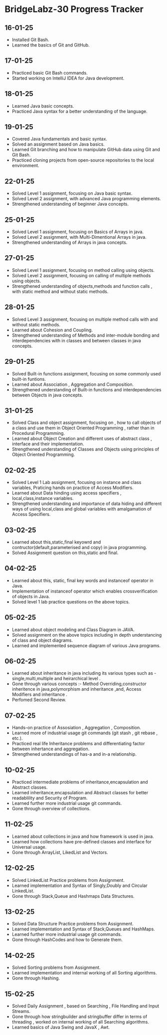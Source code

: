 # BridgeLabz-30 Progress Tracker

## **16-01-25**
- Installed Git Bash.
- Learned the basics of Git and GitHub.

## **17-01-25**
- Practiced basic Git Bash commands.
- Started working on IntelliJ IDEA for Java development.

## **18-01-25**
- Learned Java basic concepts.
- Practiced Java syntax for a better understanding of the language.

## **19-01-25**
- Covered Java fundamentals and basic syntax.
- Solved an assignment based on Java basics.
- Learned Git branching and how to manipulate GitHub data using Git and Git Bash.
- Practiced cloning projects from open-source repositories to the local environment.

## **22-01-25**
- Solved Level 1 assignment, focusing on Java basic syntax.
- Solved Level 2 assignment, with advanced Java programming elements.
- Strengthened understanding of beginner Java concepts.

## **25-01-25**
- Solved Level 1 assignment, focusing on Basics of Arrays in java.
- Solved Level 2 assignment, with Multi-Dimentional Arrays in java.
- Strengthened understanding of Arrays in java concepts.

## **27-01-25**
- Solved Level 1 assignment, focusing on method calling using objects.
- Solved Level 2 assignment, focusing on calling of multiple methods using objects.
- Strengthened understanding of objects,methods and function calls , with static method and without static methods.

## **28-01-25**
- Solved Level 3 assignment, focusing on multiple method calls with and without static methods.
- Learned about Cohesion and Coupling.
- Strengthened understanding of Methods and inter-module bonding and interdependencies with in classes and between classes in java concepts.

## **29-01-25**
- Solved Built-in functions assignment, focusing on some commonly used  built-in funtions.
- Learned about Association , Aggregation and Composition.
- Strengthened understanding of Built-in functions and interdependencies between Objects in java concepts.

## **31-01-25**
- Solved Class and object assignment, focusing on , how to call objects of a class and use them in Object Oriented Programming , rather than in Procedural Programming.
- Learned about Object Creation and different uses of abstract class , interface and their implementation.
- Strengthened understanding of Classes and Objects using principles of Object Oriented Programming.

## **02-02-25**
- Solved Level 1 Lab assignment, focusing on instance and class variables, Praticing hands on practice of Access Modifiers.
- Learned about Data hinding using access specifiers  , local,class,instance variables.
- Strengthened understanding and importance of data hiding and different ways  of using local,class and global variables with amalgamation of Access Specifiers.

## **03-02-25**
- Learned about this,static,final keyowrd  and contructor(default,parameterised and copy) in java programming.
- Solved Assignment question on this,static and final.

## **04-02-25**
- Learned about  this, static, final key words and instanceof operator in Java.
- Implementation of instanceof operator which enables crossverification of objects in Java.
- Solved level 1 lab practice questions on the above topics.

## **05-02-25**
- Learned about object modeling and Class Diagram in JAVA.
- Solved assignment on the above topics including in depth understancing of class and object diagrams.
- Learned and implemented sequence diagram of various Java programs. 

## **06-02-25**
- Learned about inheritance in java including its various types such as -single,multi,multiple and heirarchical level .
- Gone through various concepts :- Method Overriding,constructor inheritence in java,polymorphism and inheritance ,and, Access Modifiers and inheritance .
- Perfomed Second Review.

## **07-02-25**
- Hands-on practice of Assosiation , Aggregation , Composition.
- Learned more of industrial usage git commands (git stash , git rebase , etc.).
- Practiced real life Inheritance problems and differentiating factor between inhertance and aggregation.
- Strengthened understandings of has-a and in-a relationship.

## **10-02-25**
- Practiced intermediate problems of inheritance,encapsulation and Abstract classes.
- Learned inheritance,encapsulation and Abstract classes for better readablility and Security of Program.
- Learned further more industrial usage git commands.
- Gone through overview of collections.

## **11-02-25**
- Learned about collections in java and how framework is used in java.
- Learned how collections have pre-defined classes and interface for Universal usage.
- Gone through ArrayList, LikedList and Vectors.

## **12-02-25**
- Solved  LinkedList Practice problems from Assignment.
- Learned implementation and Syntax of Singly,Doubly and Circular LinkedList.
- Gone through Stack,Queue and Hashmaps Data Structures.

## **13-02-25**
- Solved Data Structure Practice problems from Assignment.
- Learned implementation and Syntax of Stack,Queues and HashMaps.
- Learned further more industrial usage git commands.
- Gone through HashCodes and how to Generate them.

## **14-02-25**
- Solved Sorting problems from Assignment.
- Learned implementation and internal working of all Sorting algorithms.
- Gone through Hashing.

## **15-02-25**
- Solved Daily Assignment , based on Searching , File Handling and Input Streams.
- Gone through how stringbuilder and stringbuffer differ in terms of threading , worked on internal working of all Searching algorithms.
- Learned basics of Java Swing and JavaX , Awt.
